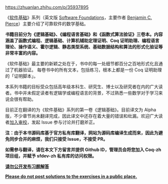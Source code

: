 https://zhuanlan.zhihu.com/p/35937895

《[软件基础](http://link.zhihu.com/?target=https%3A//coq-zh.github.io/SF-zh/)》系列（英文版 [Software Foundations](http://link.zhihu.com/?target=https%3A//softwarefoundations.cis.upenn.edu/)，主要作者 [Benjamin C. Pierce](http://link.zhihu.com/?target=http%3A//www.cis.upenn.edu/%7Ebcpierce/)）主要介绍了可靠软件的数学基础。

**书籍目前分为《逻辑基础》、《编程语言基础》和《函数式算法验证》三卷本。内容涵盖了函数式编程、逻辑基础、计算机辅助定理证明、Coq 证明助理、编程语言理论、操作语义、霍尔逻辑、静态类型系统、基础数据结构和算法的形式化验证等非常丰富的内容。**


《软件基础》最主要的新颖之处在于，书中的每一处细节都百分之百地形式化且通过了机器验证。 每卷书中的所有文本，包括练习，根本上都是一份 Coq 证明助理的「证明脚本」。

本系列书籍的目标受众包括高年级本科生、研究生、博士以及研究者在内的广大读者。书中并未假定读者有逻辑学或编程语言的背景，不过熟悉一些数学对于学习来说会很有帮助。

目前正在翻译的为《软件基础》系列的第一卷《逻辑基础》。目前译文为 Alpha 版，不少章节尚未翻译完成，因此译文中还存在着大量的错误和纰漏。欢迎广大读者[加入审校](http://link.zhihu.com/?target=https%3A//github.com/Coq-zh/SF-zh)，发起 Issue 参与讨论并打磨斧正。

**注：由于本书源码库基于官方私有库翻译，网站为源码库编译生成而来，因此为避免同步合并的麻烦，我们只接受 Issue，不接受 PR。**

**如需参与翻译，请在本文下方留言并提供 Github ID，管理员会将您加入 Coq-zh 项目组，并赋予 sfdev-zh 私有库的访问权限。**

**[请勿公开发布习题解答](http://link.zhihu.com/?target=https%3A//coq-zh.github.io/SF-zh/lf-current/Preface.html%23lab10)**

**[Please do not post solutions to the exercises in a public place.](http://link.zhihu.com/?target=https%3A//softwarefoundations.cis.upenn.edu/lf-current/Preface.html%23lab10)**







































































